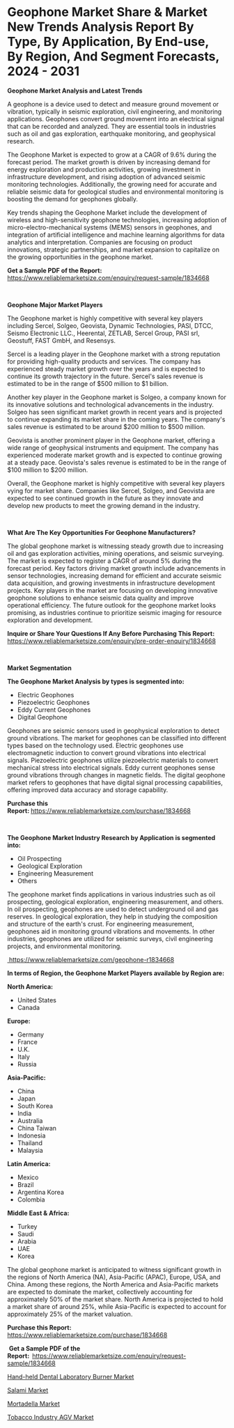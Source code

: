 <p><h1>Geophone Market Share & Market New Trends Analysis Report By Type, By Application, By End-use, By Region, And Segment Forecasts, 2024 - 2031</h1></p><p><strong>Geophone Market Analysis and Latest Trends</strong></p>
<p><p>A geophone is a device used to detect and measure ground movement or vibration, typically in seismic exploration, civil engineering, and monitoring applications. Geophones convert ground movement into an electrical signal that can be recorded and analyzed. They are essential tools in industries such as oil and gas exploration, earthquake monitoring, and geophysical research.</p><p>The Geophone Market is expected to grow at a CAGR of 9.6% during the forecast period. The market growth is driven by increasing demand for energy exploration and production activities, growing investment in infrastructure development, and rising adoption of advanced seismic monitoring technologies. Additionally, the growing need for accurate and reliable seismic data for geological studies and environmental monitoring is boosting the demand for geophones globally.</p><p>Key trends shaping the Geophone Market include the development of wireless and high-sensitivity geophone technologies, increasing adoption of micro-electro-mechanical systems (MEMS) sensors in geophones, and integration of artificial intelligence and machine learning algorithms for data analytics and interpretation. Companies are focusing on product innovations, strategic partnerships, and market expansion to capitalize on the growing opportunities in the geophone market.</p></p>
<p><strong>Get a Sample PDF of the Report:&nbsp;</strong> <a href="https://www.reliablemarketsize.com/enquiry/request-sample/1834668">https://www.reliablemarketsize.com/enquiry/request-sample/1834668</a></p>
<p>&nbsp;</p>
<p><strong>Geophone Major Market Players</strong></p>
<p><p>The Geophone market is highly competitive with several key players including Sercel, Solgeo, Geovista, Dynamic Technologies, PASI, DTCC, Seismo Electronic LLC., Heerental, ZETLAB, Sercel Group, PASI srl, Geostuff, FAST GmbH, and Resensys. </p><p>Sercel is a leading player in the Geophone market with a strong reputation for providing high-quality products and services. The company has experienced steady market growth over the years and is expected to continue its growth trajectory in the future. Sercel's sales revenue is estimated to be in the range of $500 million to $1 billion.</p><p>Another key player in the Geophone market is Solgeo, a company known for its innovative solutions and technological advancements in the industry. Solgeo has seen significant market growth in recent years and is projected to continue expanding its market share in the coming years. The company's sales revenue is estimated to be around $200 million to $500 million.</p><p>Geovista is another prominent player in the Geophone market, offering a wide range of geophysical instruments and equipment. The company has experienced moderate market growth and is expected to continue growing at a steady pace. Geovista's sales revenue is estimated to be in the range of $100 million to $200 million.</p><p>Overall, the Geophone market is highly competitive with several key players vying for market share. Companies like Sercel, Solgeo, and Geovista are expected to see continued growth in the future as they innovate and develop new products to meet the growing demand in the industry.</p></p>
<p>&nbsp;</p>
<p><strong>What Are The Key Opportunities For Geophone Manufacturers?</strong></p>
<p><p>The global geophone market is witnessing steady growth due to increasing oil and gas exploration activities, mining operations, and seismic surveying. The market is expected to register a CAGR of around 5% during the forecast period. Key factors driving market growth include advancements in sensor technologies, increasing demand for efficient and accurate seismic data acquisition, and growing investments in infrastructure development projects. Key players in the market are focusing on developing innovative geophone solutions to enhance seismic data quality and improve operational efficiency. The future outlook for the geophone market looks promising, as industries continue to prioritize seismic imaging for resource exploration and development.</p></p>
<p><strong>Inquire or Share Your Questions If Any Before Purchasing This Report:</strong> <a href="https://www.reliablemarketsize.com/enquiry/pre-order-enquiry/1834668">https://www.reliablemarketsize.com/enquiry/pre-order-enquiry/1834668</a></p>
<p>&nbsp;</p>
<p><strong>Market Segmentation</strong></p>
<p><strong>The Geophone Market Analysis by types is segmented into:</strong></p>
<p><ul><li>Electric Geophones</li><li>Piezoelectric Geophones</li><li>Eddy Current Geophones</li><li>Digital Geophone</li></ul></p>
<p><p>Geophones are seismic sensors used in geophysical exploration to detect ground vibrations. The market for geophones can be classified into different types based on the technology used. Electric geophones use electromagnetic induction to convert ground vibrations into electrical signals. Piezoelectric geophones utilize piezoelectric materials to convert mechanical stress into electrical signals. Eddy current geophones sense ground vibrations through changes in magnetic fields. The digital geophone market refers to geophones that have digital signal processing capabilities, offering improved data accuracy and storage capability.</p></p>
<p><strong>Purchase this Report:&nbsp;</strong><a href="https://www.reliablemarketsize.com/purchase/1834668">https://www.reliablemarketsize.com/purchase/1834668</a></p>
<p>&nbsp;</p>
<p><strong>The Geophone Market Industry Research by Application is segmented into:</strong></p>
<p><ul><li>Oil Prospecting</li><li>Geological Exploration</li><li>Engineering Measurement</li><li>Others</li></ul></p>
<p><p>The geophone market finds applications in various industries such as oil prospecting, geological exploration, engineering measurement, and others. In oil prospecting, geophones are used to detect underground oil and gas reserves. In geological exploration, they help in studying the composition and structure of the earth's crust. For engineering measurement, geophones aid in monitoring ground vibrations and movements. In other industries, geophones are utilized for seismic surveys, civil engineering projects, and environmental monitoring.</p></p>
<p><a href="https://www.reliablemarketsize.com/geophone-r1834668">&nbsp;https://www.reliablemarketsize.com/geophone-r1834668</a></p>
<p><strong>In terms of Region, the Geophone Market Players available by Region are:</strong></p>
<p>
    <p> <strong> North America: </strong>
        <ul>
            <li>United States</li>
            <li>Canada</li>
        </ul>
        </p> 
    <p> <strong> Europe: </strong>
        <ul>
            <li>Germany</li>
            <li>France</li>
            <li>U.K.</li>
            <li>Italy</li>
            <li>Russia</li>
        </ul>
        </p> 
    <p> <strong> Asia-Pacific: </strong>
        <ul>
            <li>China</li>
            <li>Japan</li>
            <li>South Korea</li>
            <li>India</li>
            <li>Australia</li>
            <li>China Taiwan</li>
            <li>Indonesia</li>
            <li>Thailand</li>
            <li>Malaysia</li>
        </ul>
        </p> 
    <p> <strong> Latin America: </strong>
        <ul>
            <li>Mexico</li>
            <li>Brazil</li>
            <li>Argentina Korea</li>
            <li>Colombia</li>
        </ul>
        </p> 
    <p> <strong> Middle East & Africa: </strong>
        <ul>
            <li>Turkey</li>
            <li>Saudi</li>
            <li>Arabia</li>
            <li>UAE</li>
            <li>Korea</li>
        </ul>
    </p>
    </p>
<p><p>The global geophone market is anticipated to witness significant growth in the regions of North America (NA), Asia-Pacific (APAC), Europe, USA, and China. Among these regions, the North America and Asia-Pacific markets are expected to dominate the market, collectively accounting for approximately 50% of the market share. North America is projected to hold a market share of around 25%, while Asia-Pacific is expected to account for approximately 25% of the market valuation.</p></p>
<p><strong>Purchase this Report: </strong><a href="https://www.reliablemarketsize.com/purchase/1834668">https://www.reliablemarketsize.com/purchase/1834668</a></p>
<p>&nbsp;<strong>Get a Sample PDF of the Report:&nbsp;&nbsp;</strong><a href="https://www.reliablemarketsize.com/enquiry/request-sample/1834668">https://www.reliablemarketsize.com/enquiry/request-sample/1834668</a></p>
<p><strong></strong></p>
<p><p><a href="https://medium.com/@albertohickle/hand-held-dental-laboratory-burner-market-market-segmentation-geographical-regions-and-market-68eea0183f2b">Hand-held Dental Laboratory Burner Market</a></p><p><a href="https://github.com/khayangel/Market-Research-Report-List-4/blob/main/salami-market.md">Salami Market</a></p><p><a href="https://github.com/YashRP12/Market-Research-Report-List-5/blob/main/mortadella-market.md">Mortadella Market</a></p><p><a href="https://medium.com/@joshavis90/global-tobacco-industry-agv-market-analysis-trends-forecasts-and-growth-opportunities-2024-b15cc5ff196c">Tobacco Industry AGV Market</a></p></p>